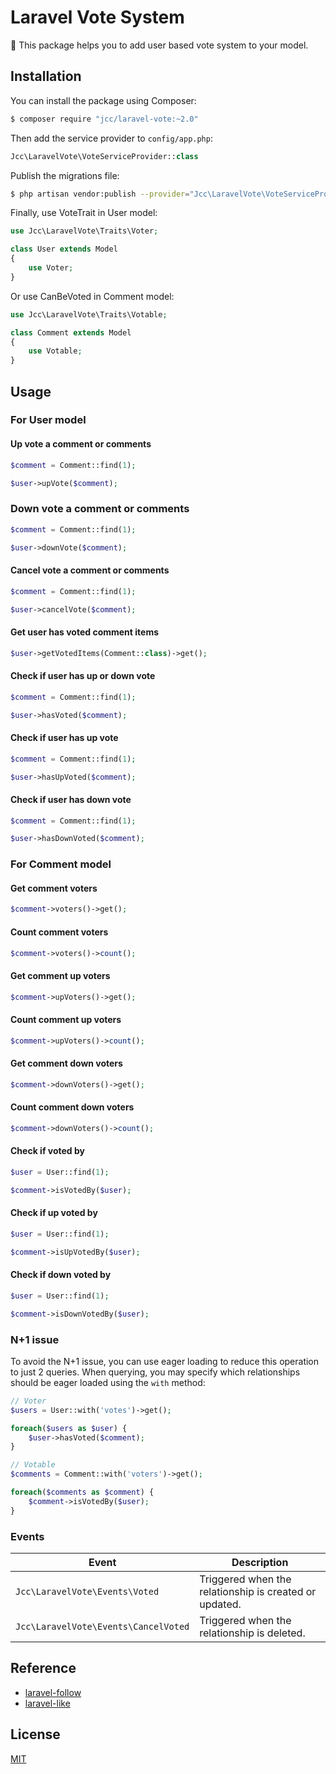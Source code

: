 # Laravel Vote System

:tada: This package helps you to add user based vote system to your model.

## Installation

You can install the package using Composer:

```sh
$ composer require "jcc/laravel-vote:~2.0"
```

Then add the service provider to `config/app.php`:

```php
Jcc\LaravelVote\VoteServiceProvider::class
```

Publish the migrations file:

```sh
$ php artisan vendor:publish --provider="Jcc\LaravelVote\VoteServiceProvider" --tag="migrations"
```

Finally, use VoteTrait in User model:

```php
use Jcc\LaravelVote\Traits\Voter;

class User extends Model
{
    use Voter;
}
```

Or use CanBeVoted in Comment model:

```php
use Jcc\LaravelVote\Traits\Votable;

class Comment extends Model
{
    use Votable;
}
```

## Usage

### For User model

#### Up vote a comment or comments

```php
$comment = Comment::find(1);

$user->upVote($comment);
```

### Down vote a comment or comments

```php
$comment = Comment::find(1);

$user->downVote($comment);
```

#### Cancel vote a comment or comments

```php
$comment = Comment::find(1);

$user->cancelVote($comment);
```

#### Get user has voted comment items

```php
$user->getVotedItems(Comment::class)->get();
```

#### Check if user has up or down vote

```php
$comment = Comment::find(1);

$user->hasVoted($comment);
```

#### Check if user has up vote

```php
$comment = Comment::find(1);

$user->hasUpVoted($comment);
```

#### Check if user has down vote

```php
$comment = Comment::find(1);

$user->hasDownVoted($comment);
```

### For Comment model

#### Get comment voters

```php
$comment->voters()->get();
```

#### Count comment voters

```php
$comment->voters()->count();
```

#### Get comment up voters

```php
$comment->upVoters()->get();
```

#### Count comment up voters

```php
$comment->upVoters()->count();
```

#### Get comment down voters

```php
$comment->downVoters()->get();
```

#### Count comment down voters

```php
$comment->downVoters()->count();
```

#### Check if voted by

```php
$user = User::find(1);

$comment->isVotedBy($user);
```

#### Check if up voted by

```php
$user = User::find(1);

$comment->isUpVotedBy($user);
```

#### Check if down voted by

```php
$user = User::find(1);

$comment->isDownVotedBy($user);
```

### N+1 issue

To avoid the N+1 issue, you can use eager loading to reduce this operation to just 2 queries. When querying, you may specify which relationships should be eager loaded using the `with` method:

```php
// Voter
$users = User::with('votes')->get();

foreach($users as $user) {
    $user->hasVoted($comment);
}

// Votable
$comments = Comment::with('voters')->get();

foreach($comments as $comment) {
    $comment->isVotedBy($user);
}
```

### Events

| **Event** | **Description** |
| --- | --- |
|  `Jcc\LaravelVote\Events\Voted` | Triggered when the relationship is created or updated. |
|  `Jcc\LaravelVote\Events\CancelVoted` | Triggered when the relationship is deleted. |


## Reference

- [laravel-follow](https://github.com/overtrue/laravel-follow)
- [laravel-like](https://github.com/overtrue/laravel-like)

## License

[MIT](LICENSE)
